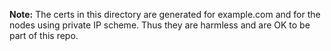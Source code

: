 **Note:** 
The certs in this directory are generated for example.com and for the nodes using private IP scheme. Thus they are harmless and are OK to be part of this repo.
